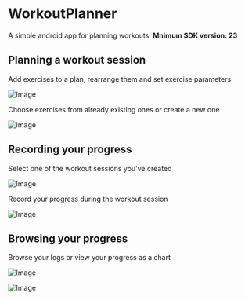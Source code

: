 # WorkoutPlanner

A simple android app for planning workouts.
**Mnimum SDK version: 23**

## Planning a workout session  
Add exercises to a plan, rearrange them and set exercise parameters  

![Image](https://github.com/Arkidiusz/WorkoutPlanner/blob/master/screenshots/plan_workout.png)  
  
Choose exercises from already existing ones or create a new one  

![Image](https://github.com/Arkidiusz/WorkoutPlanner/blob/master/screenshots/add_exercise.png)  
  
## Recording your progress  
Select one of the workout sessions you've created  

![Image](https://github.com/Arkidiusz/WorkoutPlanner/blob/master/screenshots/your_workouts.png)  
  
Record your progress during the workout session  

![Image](https://github.com/Arkidiusz/WorkoutPlanner/blob/master/screenshots/workout_session.png)  
  
## Browsing your progress  
  
Browse your logs or view your progress as a chart  

![Image](https://github.com/Arkidiusz/WorkoutPlanner/blob/master/screenshots/logs.png)


![Image](https://github.com/Arkidiusz/WorkoutPlanner/blob/master/screenshots/chart.png)
